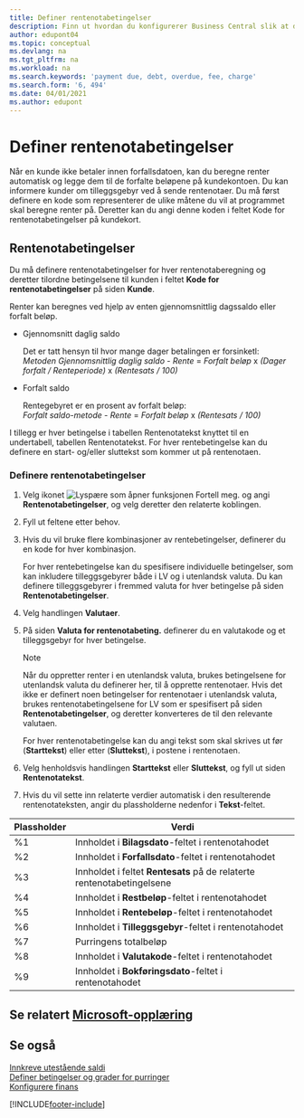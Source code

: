 ```yaml
---
title: Definer rentenotabetingelser
description: Finn ut hvordan du konfigurerer Business Central slik at du kan informere kunder om tilleggsgebyrer ved å sende rentenotaer.
author: edupont04
ms.topic: conceptual
ms.devlang: na
ms.tgt_pltfrm: na
ms.workload: na
ms.search.keywords: 'payment due, debt, overdue, fee, charge'
ms.search.form: '6, 494'
ms.date: 04/01/2021
ms.author: edupont
---
```

# Definer rentenotabetingelser

Når en kunde ikke betaler innen forfallsdatoen, kan du beregne renter automatisk og legge dem til de forfalte beløpene på kundekontoen. Du kan informere kunder om tilleggsgebyr ved å sende rentenotaer. Du må først definere en kode som representerer de ulike måtene du vil at programmet skal beregne renter på. Deretter kan du angi denne koden i feltet Kode for rentenotabetingelser på kundekort.  

## Rentenotabetingelser

Du må definere rentenotabetingelser for hver rentenotaberegning og deretter tilordne betingelsene til kunden i feltet **Kode for rentenotabetingelser** på siden **Kunde**.

Renter kan beregnes ved hjelp av enten gjennomsnittlig dagssaldo eller forfalt beløp.

* Gjennomsnitt daglig saldo  
  
  Det er tatt hensyn til hvor mange dager betalingen er forsinketl:  
  *Metoden Gjennomsnittlig daglig saldo* - *Rente* = *Forfalt beløp* x *(Dager forfalt / Renteperiode)* x *(Rentesats / 100)*

* Forfalt saldo  
  
  Rentegebyret er en prosent av forfalt beløp:  
  *Forfalt saldo-metode* - *Rente* = *Forfalt beløp* x *(Rentesats / 100)*

I tillegg er hver betingelse i tabellen Rentenotatekst knyttet til en undertabell, tabellen Rentenotatekst. For hver rentebetingelse kan du definere en start- og/eller sluttekst som kommer ut på rentenotaen.

### Definere rentenotabetingelser

1. Velg ikonet ![Lyspære som åpner funksjonen Fortell meg.](media/ui-search/search_small.png "Fortell hva du vil gjøre") og angi **Rentenotabetingelser**, og velg deretter den relaterte koblingen.  
2. Fyll ut feltene etter behov.
3. Hvis du vil bruke flere kombinasjoner av rentebetingelser, definerer du en kode for hver kombinasjon.

    For hver rentebetingelse kan du spesifisere individuelle betingelser, som kan inkludere tilleggsgebyrer både i LV og i utenlandsk valuta. Du kan definere tilleggsgebyrer i fremmed valuta for hver betingelse på siden **Rentenotabetingelser**.
4. Velg handlingen **Valutaer**.
5. På siden **Valuta for rentenotabeting.** definerer du en valutakode og et tilleggsgebyr for hver betingelse.

    > [!NOTE]  
    > Når du oppretter renter i en utenlandsk valuta, brukes betingelsene for utenlandsk valuta du definerer her, til å opprette rentenotaer. Hvis det ikke er definert noen betingelser for rentenotaer i utenlandsk valuta, brukes rentenotabetingelsene for LV som er spesifisert på siden **Rentenotabetingelser**, og deretter konverteres de til den relevante valutaen.

    For hver rentenotabetingelse kan du angi tekst som skal skrives ut før (**Starttekst**) eller etter (**Sluttekst**), i postene i rentenotaen.  
6. Velg henholdsvis handlingen **Starttekst** eller **Sluttekst**, og fyll ut siden **Rentenotatekst**.
7. Hvis du vil sette inn relaterte verdier automatisk i den resulterende rentenotateksten, angir du plassholderne nedenfor i **Tekst**-feltet.

|Plassholder|Verdi|  
|-----------------|-----------|  
|%1|Innholdet i **Bilagsdato**-feltet i rentenotahodet|  
|%2|Innholdet i **Forfallsdato**-feltet i rentenotahodet|  
|%3|Innholdet i feltet **Rentesats** på de relaterte rentenotabetingelsene|  
|%4|Innholdet i **Restbeløp**-feltet i rentenotahodet|  
|%5|Innholdet i **Rentebeløp**-feltet i rentenotahodet|  
|%6|Innholdet i **Tilleggsgebyr**-feltet i rentenotahodet|  
|%7|Purringens totalbeløp|  
|%8|Innholdet i **Valutakode**-feltet i rentenotahodet|  
|%9|Innholdet i **Bokføringsdato**-feltet i rentenotahodet|  

## Se relatert [Microsoft-opplæring](/training/modules/send-memos-dynamics-365-business-central/)

## Se også

[Innkreve utestående saldi](receivables-collect-outstanding-balances.md)  
[Definer betingelser og grader for purringer](finance-setup-reminders.md)  
[Konfigurere finans](finance-setup-finance.md)  


[!INCLUDE[footer-include](includes/footer-banner.md)]
